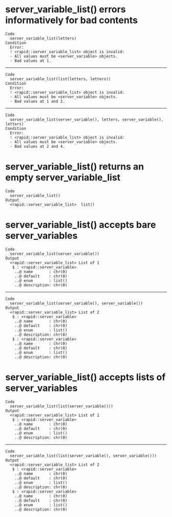 # server_variable_list() errors informatively for bad contents

    Code
      server_variable_list(letters)
    Condition
      Error:
      ! <rapid::server_variable_list> object is invalid:
      - All values must be <server_variable> objects.
      - Bad values at 1.

---

    Code
      server_variable_list(list(letters, letters))
    Condition
      Error:
      ! <rapid::server_variable_list> object is invalid:
      - All values must be <server_variable> objects.
      - Bad values at 1 and 2.

---

    Code
      server_variable_list(server_variable(), letters, server_variable(), letters)
    Condition
      Error:
      ! <rapid::server_variable_list> object is invalid:
      - All values must be <server_variable> objects.
      - Bad values at 2 and 4.

# server_variable_list() returns an empty server_variable_list

    Code
      server_variable_list()
    Output
      <rapid::server_variable_list>  list()

# server_variable_list() accepts bare server_variables

    Code
      server_variable_list(server_variable())
    Output
      <rapid::server_variable_list> List of 1
       $ : <rapid::server_variable>
        ..@ name       : chr(0) 
        ..@ default    : chr(0) 
        ..@ enum       : list()
        ..@ description: chr(0) 

---

    Code
      server_variable_list(server_variable(), server_variable())
    Output
      <rapid::server_variable_list> List of 2
       $ : <rapid::server_variable>
        ..@ name       : chr(0) 
        ..@ default    : chr(0) 
        ..@ enum       : list()
        ..@ description: chr(0) 
       $ : <rapid::server_variable>
        ..@ name       : chr(0) 
        ..@ default    : chr(0) 
        ..@ enum       : list()
        ..@ description: chr(0) 

# server_variable_list() accepts lists of server_variables

    Code
      server_variable_list(list(server_variable()))
    Output
      <rapid::server_variable_list> List of 1
       $ : <rapid::server_variable>
        ..@ name       : chr(0) 
        ..@ default    : chr(0) 
        ..@ enum       : list()
        ..@ description: chr(0) 

---

    Code
      server_variable_list(list(server_variable(), server_variable()))
    Output
      <rapid::server_variable_list> List of 2
       $ : <rapid::server_variable>
        ..@ name       : chr(0) 
        ..@ default    : chr(0) 
        ..@ enum       : list()
        ..@ description: chr(0) 
       $ : <rapid::server_variable>
        ..@ name       : chr(0) 
        ..@ default    : chr(0) 
        ..@ enum       : list()
        ..@ description: chr(0) 


